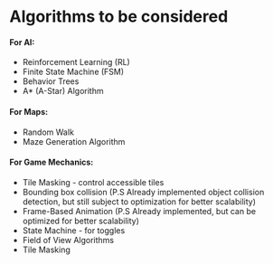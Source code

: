 <h1>Algorithms to be considered</h1>
<h4>For AI:</h4>
<ul>
  <li>Reinforcement Learning (RL)</li>
  <li>Finite State Machine (FSM)</li>
  <li>Behavior Trees</li>
  <li>A* (A-Star) Algorithm</li>
</ul>

<h4>For Maps:</h4>
<ul>
  <li>Random Walk</li>
  <li>Maze Generation Algorithm</li>
</ul>

<h4>For Game Mechanics:</h4>
<ul>
  <li>Tile Masking - control accessible tiles</li>
  <li>Bounding box collision (P.S Already implemented object collision detection, but still subject to optimization for better scalability)</li>
  <li>Frame-Based Animation (P.S Already implemented, but can be optimized for better scalability)</li>
  <li>State Machine - for toggles</li>
  <li>Field of View Algorithms</li>
  <li>Tile Masking</li>
</ul>
